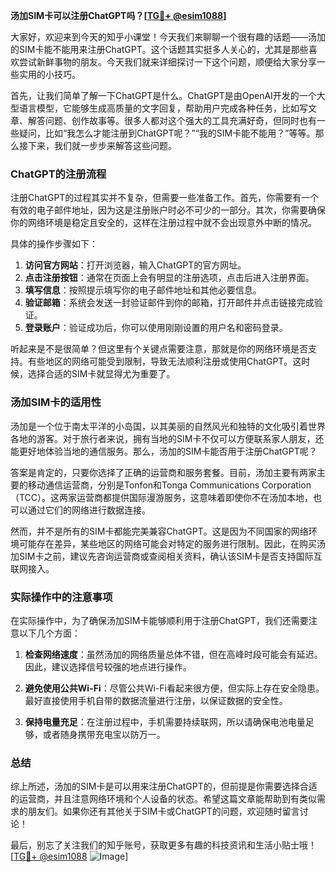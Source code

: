 **汤加SIM卡可以注册ChatGPT吗？[[TG💪+ @esim1088](https://t.me/s/esim1088)]**

大家好，欢迎来到今天的知乎小课堂！今天我们来聊聊一个很有趣的话题——汤加的SIM卡能不能用来注册ChatGPT。这个话题其实挺多人关心的，尤其是那些喜欢尝试新鲜事物的朋友。今天我们就来详细探讨一下这个问题，顺便给大家分享一些实用的小技巧。

首先，让我们简单了解一下ChatGPT是什么。ChatGPT是由OpenAI开发的一个大型语言模型，它能够生成高质量的文字回复，帮助用户完成各种任务，比如写文章、解答问题、创作故事等。很多人都对这个强大的工具充满好奇，但同时也有一些疑问，比如“我怎么才能注册到ChatGPT呢？”“我的SIM卡能不能用？”等等。那么接下来，我们就一步步来解答这些问题。

### ChatGPT的注册流程

注册ChatGPT的过程其实并不复杂，但需要一些准备工作。首先，你需要有一个有效的电子邮件地址，因为这是注册账户时必不可少的一部分。其次，你需要确保你的网络环境是稳定且安全的，这样在注册过程中就不会出现意外中断的情况。

具体的操作步骤如下：

1. **访问官方网站**：打开浏览器，输入ChatGPT的官方网址。
2. **点击注册按钮**：通常在页面上会有明显的注册选项，点击后进入注册界面。
3. **填写信息**：按照提示填写你的电子邮件地址和其他必要信息。
4. **验证邮箱**：系统会发送一封验证邮件到你的邮箱，打开邮件并点击链接完成验证。
5. **登录账户**：验证成功后，你可以使用刚刚设置的用户名和密码登录。

听起来是不是很简单？但这里有个关键点需要注意，那就是你的网络环境是否支持。有些地区的网络可能受到限制，导致无法顺利注册或使用ChatGPT。这时候，选择合适的SIM卡就显得尤为重要了。

### 汤加SIM卡的适用性

汤加是一个位于南太平洋的小岛国，以其美丽的自然风光和独特的文化吸引着世界各地的游客。对于旅行者来说，拥有当地的SIM卡不仅可以方便联系家人朋友，还能更好地体验当地的通信服务。那么，汤加的SIM卡能否用于注册ChatGPT呢？

答案是肯定的，只要你选择了正确的运营商和服务套餐。目前，汤加主要有两家主要的移动通信运营商，分别是Tonfon和Tonga Communications Corporation（TCC）。这两家运营商都提供国际漫游服务，这意味着即使你不在汤加本地，也可以通过它们的网络进行数据连接。

然而，并不是所有的SIM卡都能完美兼容ChatGPT。这是因为不同国家的网络环境可能存在差异，某些地区的网络可能会对特定的服务进行限制。因此，在购买汤加SIM卡之前，建议先咨询运营商或查阅相关资料，确认该SIM卡是否支持国际互联网接入。

### 实际操作中的注意事项

在实际操作中，为了确保汤加SIM卡能够顺利用于注册ChatGPT，我们还需要注意以下几个方面：

1. **检查网络速度**：虽然汤加的网络质量总体不错，但在高峰时段可能会有延迟。因此，建议选择信号较强的地点进行操作。
   
2. **避免使用公共Wi-Fi**：尽管公共Wi-Fi看起来很方便，但实际上存在安全隐患。最好直接使用手机自带的数据流量进行注册，以保证数据的安全性。

3. **保持电量充足**：在注册过程中，手机需要持续联网，所以请确保电池电量足够，或者随身携带充电宝以防万一。

### 总结

综上所述，汤加的SIM卡是可以用来注册ChatGPT的，但前提是你需要选择合适的运营商，并且注意网络环境和个人设备的状态。希望这篇文章能帮助到有类似需求的朋友们。如果你还有其他关于SIM卡或ChatGPT的问题，欢迎随时留言讨论！

最后，别忘了关注我们的知乎账号，获取更多有趣的科技资讯和生活小贴士哦！[[TG💪+ @esim1088](https://t.me/s/esim1088) ![Image](https://i.postimg.cc/4NQfJmqS/Snipaste-2025-05-13-00-14-12.png)]